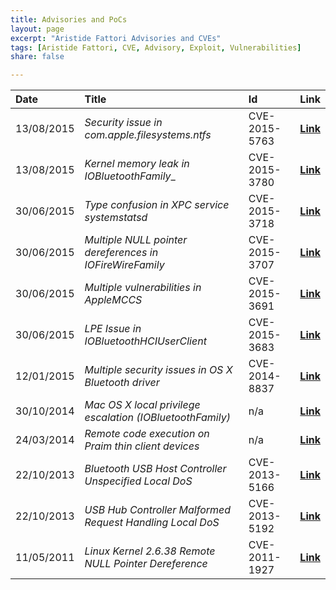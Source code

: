 ```yaml
---
title: Advisories and PoCs
layout: page
excerpt: "Aristide Fattori Advisories and CVEs"
tags: [Aristide Fattori, CVE, Advisory, Exploit, Vulnerabilities]
share: false

---
```



| Date       | Title                                                     | Id            | Link                                                                               |
| :--------- | :-------------------------------------------------------- | :------------ | :--------------------------------------------------------------------------------- |
| 13/08/2015 | _Security issue in com.apple.filesystems.ntfs_            | CVE-2015-5763 | [**Link**](https://github.com/ud2/advisories/tree/master/osx/cve-2015-5763)        |
| 13/08/2015 | _Kernel memory leak in IOBluetoothFamily__                | CVE-2015-3780 | [**Link**](https://github.com/ud2/advisories/tree/master/osx/cve-2015-3780)        |
| 30/06/2015 | _Type confusion in XPC service systemstatsd_              | CVE-2015-3718 | [**Link**](https://github.com/ud2/advisories/tree/master/osx/cve-2015-3718)        |
| 30/06/2015 | _Multiple NULL pointer dereferences in IOFireWireFamily_  | CVE-2015-3707 | [**Link**](https://github.com/ud2/advisories/tree/master/osx/cve-2015-3707)        |
| 30/06/2015 | _Multiple vulnerabilities in AppleMCCS_                   | CVE-2015-3691 | [**Link**](https://github.com/ud2/advisories/tree/master/osx/cve-2015-3691)        |
| 30/06/2015 | _LPE Issue in IOBluetoothHCIUserClient_                   | CVE-2015-3683 | [**Link**](https://github.com/ud2/advisories/tree/master/osx/cve-2015-3683)        |
| 12/01/2015 | _Multiple security issues in OS X Bluetooth driver_       | CVE-2014-8837 | [**Link**](https://github.com/ud2/advisories/tree/master/osx/cve-2014-8837)        |
| 30/10/2014 | _Mac OS X local privilege escalation (IOBluetoothFamily)_ | n/a           | [**Link**](/mac-os-x-local-privilege-escalation/)                                  |
| 24/03/2014 | _Remote code execution on Praim thin client devices_      | n/a           | [**Link**](http://blog.emaze.net/2014/03/remote-code-execution-on-praim-thin.html) |
| 22/10/2013 | _Bluetooth USB Host Controller Unspecified Local DoS_     | CVE-2013-5166 | [**Link**](http://www.osvdb.org/show/osvdb/98845)                                  |
| 22/10/2013 | _USB Hub Controller Malformed Request Handling Local DoS_ | CVE-2013-5192 | [**Link**](http://www.osvdb.org/show/osvdb/98871)                                  |
| 11/05/2011 | _Linux Kernel 2.6.38 Remote NULL Pointer Dereference_     | CVE-2011-1927 | [**Link**](/stuff/20110511-linux-null.txt)                                         |





